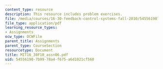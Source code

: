 ```yaml
---
content_type: resource
description: This resource includes problem exercises.
file: /media/courses/16-30-feedback-control-systems-fall-2010/545561907b9978a4f675a6d1021cf560_MIT16_30F10_assn06.pdf
file_type: application/pdf
learning_resource_types:
- Assignments
ocw_type: OCWFile
parent_title: Assignments
parent_type: CourseSection
resourcetype: Document
title: MIT16_30F10_assn06.pdf
uid: 54556190-7b99-78a4-f675-a6d1021cf560
---
```

